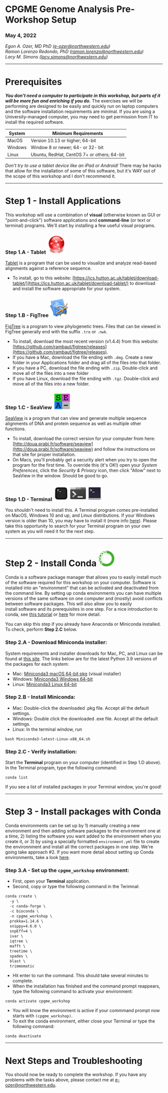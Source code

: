 # CPGME Genome Analysis Pre-Workshop Setup

### May 4, 2022

*Egon A. Ozer, MD PhD (<e-ozer@northwestern.edu>)*  
*Ramon Lorenzo Redondo, PhD (<ramon.lorenzo@northwestern.edu>)*  
*Lacy M. Simons (<lacy.simons@northwestern.edu>)*

---
# Prerequisites
**_You don't need a computer to participate in this workshop, but parts of it will be more fun and enriching if you do._** The exercises we will be performing are designed to be easily and quickly run on laptop computers and the software installation requirements are minimal. If you are using a University-managed computer, you may need to get permission from IT to install the required software.
 

System | Minimum Requirements
--- | ---
MacOS | Version 10.13 or higher; 64-bit
Windows | Window 8 or newer; 64- or 32- bit
Linux | Ubuntu, RedHat, CentOS 7+ or others; 64-bit

_Don't try to use a tablet device like an iPad or Android!_ There may be hacks that allow for the installation of some of this software, but it's WAY out of the scope of this workshop and I don't recommend it. 

---
# Step 1 - Install Applications
This workshop will use a combination of **visual** (otherwise known as GUI or "point-and-click") software applications and **command-line** (or text or terminal) programs. We'll start by installing a few useful visual programs.

### Step 1.A - Tablet  <img src="../images/tablet.png" width="60"/>
[Tablet](https://ics.hutton.ac.uk/tablet/) is a program that can be used to visualize and analyze read-based alignments against a reference sequence. 
 
* To install, go to this website: [https://ics.hutton.ac.uk/tablet/download-tablet/](https://ics.hutton.ac.uk/tablet/download-tablet/) to download and install the software appropriate for your system.

### Step 1.B - FigTree  <img src="../images/FigTree.png" width="60"/>
[FigTree](http://tree.bio.ed.ac.uk/software/figtree/) is a program to view phylogenetic trees. Files that can be viewed in FigTree generally end with the suffix `.tre` or `.nwk`.  

* To install, download the most recent version (v1.4.4) from this website: [https://github.com/rambaut/figtree/releases](https://github.com/rambaut/figtree/releases). 
* If you have a Mac, download the file ending with `.dmg`. Create a new folder in your Applications folder and drag all of the files into that folder.
* If you have a PC, download the file ending with `.zip`. Double-click and move all of the files into a new folder
* If you have Linux, download the file ending with `.tgz`. Double-click and move all of the files into a new folder.

### Step 1.C - SeaView  &nbsp;<img src="../images/seaview.png" width="50"/>
[SeaView](http://doua.prabi.fr/software/seaview) is a program that can view and generate multiple sequence alignments of DNA and protein sequence as well as multiple other functions.

* To install, download the correct version for your computer from here: [http://doua.prabi.fr/software/seaview](http://doua.prabi.fr/software/seaview) and follow the instructions on that site for proper installation. 
* On Macs, you'll probably get a security alert when you try to open the program for the first time. To override this (it's OK!) open your _System Preferences_, click the _Security & Privacy_ icon, then click "Allow" next to SeaView in the window. Should be good to go.

### Step 1.D - Terminal <img src="../images/terminal_mac.png" width="50"/>&nbsp;<img src="../images/terminal_windows.png" width="50"/>&nbsp;<img src="../images/terminal_linux.png" width="50"/>  
You shouldn't need to install this. A Terminal program comes pre-installed on MacOS, Windows 10 and up, and Linux distributions. If your Windows version is older than 10, you may have to install it (more info [here](https://apps.microsoft.com/store/detail/windows-terminal/9N0DX20HK701?hl=en-us&gl=US)). Please take this opportunity to search for your Terminal program on your own system as you will need it for the next step.  

---

# Step 2 - Install Conda <img src="../images/conda.png" width="50"/> 
Conda is a software package manager that allows you to easily install much of the software required for this workshop on your computer. Software is installed into an "environment" that can be activated and deactivated from the command line. By setting up conda environments you can have multiple versions of the same software on one computer and (mostly) avoid conflicts between software packages. This will also allow you to easily install software and its prerequisites in one step. For a nice introduction to conda, see [this tutorial](https://towardsdatascience.com/a-guide-to-conda-environments-bc6180fc533) or [here](https://docs.conda.io/projects/conda/en/latest/index.html) for more detail. 

You can skip this step if you already have Anaconda or Miniconda installed. To check, perform **Step 2.C** below.

### Step 2.A - Download Miniconda installer:
System requirements and installer downloads for Mac, PC, and Linux can be found at [this site](https://docs.conda.io/en/latest/miniconda.html). The links below are for the latest Python 3.9 versions of the packages for each system:  

* Mac: [Miniconda3 macOS 64-bit pkg](https://repo.anaconda.com/miniconda/Miniconda3-py39_4.11.0-MacOSX-x86_64.pkg) (visual installer)
* Windows: [Miniconda3 Windows 64-bit](https://repo.anaconda.com/miniconda/Miniconda3-py39_4.11.0-Windows-x86_64.exe) 
* Linux: [Miniconda3 Linux 64-bit](https://repo.anaconda.com/miniconda/Miniconda3-latest-Linux-x86_64.sh)  

### Step 2.B - Install Miniconda:  

* Mac: Double-click the downloaded .pkg file. Accept all the default settings.
* Windows: Double click the downloaded .exe file. Accept all the default settings.
* Linux: In the terminal window, run

```
bash Miniconda3-latest-Linux-x86_64.sh
```

### Step 2.C - Verify installation:
Start the **Terminal** program on your computer (identified in Step 1.D above). In the Terminal program, type the following command:

```
conda list
```
If you see a list of installed packages in your Terminal window, you're good!  

---

# Step 3 - Install packages with Conda
Conda environments can be set up by 1) manually creating a new environment and then adding software packages to the environment one at a time, 2) listing the software you want added to the environment when you create it, or 3) by using a specially formatted `environment.yml` file to create the environnment and install all the correct packages in one step. We're going take approach #2. If you want more detail about setting up Conda environments, take a look [here](https://docs.conda.io/projects/conda/en/latest/user-guide/tasks/manage-environments.html).

### Step 3.A - Set up the `cpgme_workshop` environment: 
* First, open your **Terminal** application.  
* Second, copy or type the following command in the Terimnal: 

```
conda create \
  -y \
  -c conda-forge \
  -c bioconda \
  -n cpgme_workshop \
  prokka=1.14.6 \
  snippy=4.6.0 \
  snpEff=4 \
  ivar \
  iqtree \
  mafft \
  treetime \
  spades \
  blast \
  trimmomatic
```
* Hit enter to run the command. This should take several minutes to complete. 
* When the installation has finished and the command prompt reappears, type the following command to activate your environment:

```
conda activate cpgme_workshop
```
* You will know the environment is active if your commmand prompt now starts with `(cpgme_workshop)`.  
* To exit the conda environment, either close your Terminal or type the following command:

```
conda deactivate
```
---
# Next Steps and Troubleshooting
You should now be ready to complete the workshop. If you have any problems with the tasks above, please contact me at <e-ozer@northwestern.edu>.

  